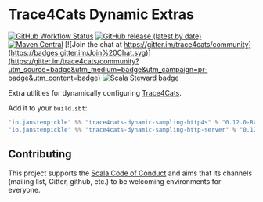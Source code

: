 # Trace4Cats Dynamic Extras

[![GitHub Workflow Status](https://img.shields.io/github/workflow/status/trace4cats/trace4cats-dynamic-extras/Continuous%20Integration)](https://github.com/trace4cats/trace4cats-dynamic-extras/actions?query=workflow%3A%22Continuous%20Integration%22)
[![GitHub release (latest by date)](https://img.shields.io/github/v/release/trace4cats/trace4cats-dynamic-extras?label=stable)](https://github.com/trace4cats/trace4cats-dynamic-extras/releases/latest)
[![Maven Central](https://img.shields.io/maven-central/v/io.janstenpickle/trace4cats-dynamic-sampling-http4s_2.13?label=early)](https://maven-badges.herokuapp.com/maven-central/io.janstenpickle/trace4cats-dynamic-sampling-http4s_2.13)
[![Join the chat at https://gitter.im/trace4cats/community](https://badges.gitter.im/Join%20Chat.svg)](https://gitter.im/trace4cats/community?utm_source=badge&utm_medium=badge&utm_campaign=pr-badge&utm_content=badge)
[![Scala Steward badge](https://img.shields.io/badge/Scala_Steward-helping-blue.svg?style=flat&logo=data:image/png;base64,iVBORw0KGgoAAAANSUhEUgAAAA4AAAAQCAMAAAARSr4IAAAAVFBMVEUAAACHjojlOy5NWlrKzcYRKjGFjIbp293YycuLa3pYY2LSqql4f3pCUFTgSjNodYRmcXUsPD/NTTbjRS+2jomhgnzNc223cGvZS0HaSD0XLjbaSjElhIr+AAAAAXRSTlMAQObYZgAAAHlJREFUCNdNyosOwyAIhWHAQS1Vt7a77/3fcxxdmv0xwmckutAR1nkm4ggbyEcg/wWmlGLDAA3oL50xi6fk5ffZ3E2E3QfZDCcCN2YtbEWZt+Drc6u6rlqv7Uk0LdKqqr5rk2UCRXOk0vmQKGfc94nOJyQjouF9H/wCc9gECEYfONoAAAAASUVORK5CYII=)](https://scala-steward.org)

Extra utilities for dynamically configuring [Trace4Cats].

Add it to your `build.sbt`:

```scala
"io.janstenpickle" %% "trace4cats-dynamic-sampling-http4s" % "0.12.0-RC2"
"io.janstenpickle" %% "trace4cats-dynamic-sampling-http-server" % "0.12.0-RC2"
```


## Contributing

This project supports the [Scala Code of Conduct](https://typelevel.org/code-of-conduct.html) and aims that its channels
(mailing list, Gitter, github, etc.) to be welcoming environments for everyone.

[Trace4Cats]: https://github.com/trace4cats/trace4cats
